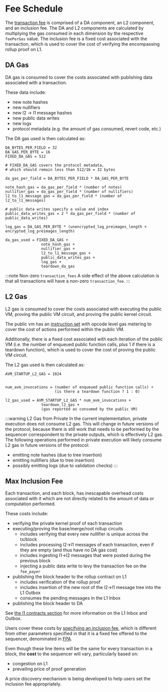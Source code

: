 # Fee Schedule

The  [transaction fee](./specifying-gas-fee-info.md#transaction-fee) is comprised of a DA component, an L2 component, and an inclusion fee. The DA and L2 components are calculated by multiplying the gas consumed in each dimension by the respective `feePerGas` value. The inclusion fee is a fixed cost associated with the transaction, which is used to cover the cost of verifying the encompassing rollup proof on L1.

## DA Gas

DA gas is consumed to cover the costs associated with publishing data associated with a transaction.

These data include:
  - new note hashes
  - new nullifiers
  - new l2 -> l1 message hashes
  - new public data writes
  - new logs
  - protocol metadata (e.g. the amount of gas consumed, revert code, etc.)

The DA gas used is then calculated as:

```
DA_BYTES_PER_FIELD = 32
DA_GAS_PER_BYTE = 16
FIXED_DA_GAS = 512

# FIXED_DA_GAS covers the protocol metadata,
# which should remain less than 512/16 = 32 bytes

da_gas_per_field = DA_BYTES_PER_FIELD * DA_GAS_PER_BYTE

note_hash_gas = da_gas_per_field * (number of notes)
nullifier_gas = da_gas_per_field * (number of nullifiers)
l2_to_l1_message_gas = da_gas_per_field * (number of l2_to_l1_messages)

# public data writes specify a value and index
public_data_writes_gas = 2 * da_gas_per_field * (number of public_data_writes)

log_gas = DA_GAS_PER_BYTE * (unencrypted_log_preimages_length + encrypted_log_preimages_length)

da_gas_used = FIXED_DA_GAS +
                note_hash_gas +
                nullifier_gas +
                l2_to_l1_message_gas +
                public_data_writes_gas +
                log_gas +
                teardown_da_gas
```

:::note Non-zero `transaction_fees`
A side effect of the above calculation is that all transactions will have a non-zero `transaction_fee`.
:::

## L2 Gas

L2 gas is consumed to cover the costs associated with executing the public VM, proving the public VM circuit, and proving the public kernel circuit.

The public vm has an [instruction set](../public-vm/instruction-set.mdx) with opcode level gas metering to cover the cost of actions performed within the public VM.

Additionally, there is a fixed cost associated with each iteration of the public VM (i.e. the number of enqueued public function calls, plus 1 if there is a teardown function), which is used to cover the cost of proving the public VM circuit.

The L2 gas used is then calculated as:

```
AVM_STARTUP_L2_GAS = 1024


num_avm_invocations = (number of enqueued public function calls) +
                      (is there a teardown function ? 1 : 0)

l2_gas_used = AVM_STARTUP_L2_GAS * num_avm_invocations + 
                teardown_l2_gas +
                (gas reported as consumed by the public VM)
```

:::warning L2 Gas from Private
In the current implementation, private execution does not consume L2 gas. This will change in future versions of the protocol, because there is still work that needs to be performed by the sequencer correspondent to the private outputs, which is effectively L2 gas. The following operations performed in private execution will likely consume L2 gas in future versions of the protocol:
- emitting note hashes (due to tree insertion)
- emitting nullifiers (due to tree insertion)
- possibly emitting logs (due to validation checks)
:::

## Max Inclusion Fee

Each transaction, and each block, has inescapable overhead costs associated with it which are not directly related to the amount of data or computation performed. 

These costs include:
- verifying the private kernel proof of each transaction
- executing/proving the base/merge/root rollup circuits
  - includes verifying that every new nullifier is unique across the tx/block
  - includes processing l2->l1 messages of each transaction, even if they are empty (and thus have no DA gas cost)
  - includes ingesting l1->l2 messages that were posted during the previous block
  - injecting a public data write to levy the transaction fee on the `fee_payer`
- publishing the block header to the rollup contract on L1
  - includes verification of the rollup proof
  - includes insertion of the new root of the l2->l1 message tree into the L1 Outbox
  - consumes the pending messages in the L1 Inbox
- publishing the block header to DA

See [the l1 contracts section](../l1-smart-contracts/index.md) for more information on the L1 Inbox and Outbox.

Users cover these costs by [specifying an inclusion fee](./specifying-gas-fee-info.md#specifying-gas--fee-info), which is different from other parameters specified in that it is a fixed fee offered to the sequencer, denominated in [FPA](./fee-payment-asset.md). 

Even though these line items will be the same for every transaction in a block, the **cost** to the sequencer will vary, particularly based on:
- congestion on L1
- prevailing price of proof generation

A price discovery mechanism is being developed to help users set the inclusion fee appropriately.


